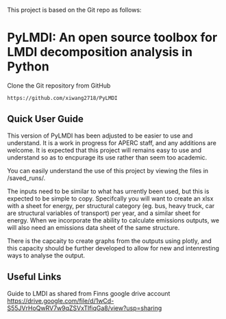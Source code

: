 This project is based on the Git repo as follows:

# PyLMDI: An open source toolbox for LMDI decomposition analysis in Python
Clone the Git repository from GitHub

```
https://github.com/xiwang2718/PyLMDI
```



## Quick User Guide
This version of PyLMDI has been adjusted to be easier to use and understand. It is a work in progress for APERC staff, and any additions are welcome. 
It is expected that this project will remains easy to use and understand so as to encpurage its use rather than seem too academic. 

You can easily understand the use of this project by viewing the files in /saved_runs/. 

The inputs need to be similar to what has urrently been used, but this is expected to be simple to copy. 
Specifcally you will want to create an xlsx with a sheet for energy, per structural category (eg. bus, heavy truck, car are structural variables of transport) per year, and a similar sheet for energy. When we incorporate the ability to calculate emissions outputs, we will also need an emissions data sheet of the same structure. 

There is the capcaity to create graphs from the outputs using plotly, and this capacity should be further developed to allow for new and intenresting ways to analyse the output. 


## Useful Links
Guide to LMDI as shared from Finns google drive account https://drive.google.com/file/d/1wCd-S55JVrHoQwRV7w9qZSVxTlfiqGa8/view?usp=sharing



